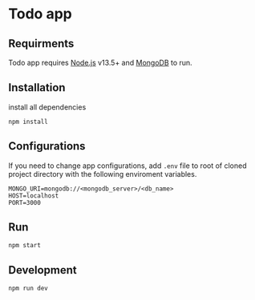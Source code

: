 # Todo app

## Requirments

Todo app requires [Node.js](https://nodejs.org/) v13.5+ and [MongoDB](https://www.mongodb.com/) to run.

## Installation

install all dependencies

```
npm install
```

## Configurations

If you need to change app configurations, add `.env` file to root of cloned project directory with the following enviroment variables.

```dosini
MONGO_URI=mongodb://<mongodb_server>/<db_name>
HOST=localhost
PORT=3000
```

## Run

```
npm start
```

## Development
```
npm run dev
```
